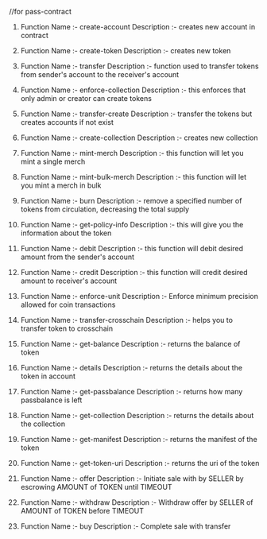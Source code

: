 //for pass-contract

1. Function Name :- create-account
   Description   :- creates new account in contract

2. Function Name :- create-token
   Description   :- creates new token

3. Function Name :- transfer
   Description   :- function used to transfer tokens from sender's account to the receiver's account

4. Function Name :- enforce-collection
   Description   :- this enforces that only admin or creator can create tokens

5. Function Name :- transfer-create
   Description   :- transfer the tokens but creates accounts if not exist

6. Function Name :- create-collection
   Description   :- creates new collection

7. Function Name :- mint-merch
   Description   :- this function will let you mint a single merch

8. Function Name :- mint-bulk-merch
   Description   :- this function will let you mint a merch in bulk

9. Function Name :- burn
   Description   :- remove a specified number of tokens from circulation, decreasing the total supply

10. Function Name :- get-policy-info
    Description   :- this will give you the information about the token

11. Function Name :- debit
    Description   :- this function will debit desired amount from the sender's account

12. Function Name :- credit
    Description   :- this function will credit desired amount to receiver's account

13. Function Name :- enforce-unit
    Description   :- Enforce minimum precision allowed for coin transactions

14. Function Name :- transfer-crosschain
    Description   :- helps you to transfer token to crosschain

15. Function Name :- get-balance
    Description   :- returns the balance of token

16. Function Name :- details
    Description   :- returns the details about the token in account

17. Function Name :- get-passbalance
    Description   :- returns how many passbalance is left

18. Function Name :- get-collection
    Description   :- returns the details about the collection

19. Function Name :- get-manifest
    Description   :- returns the manifest of the token

20. Function Name :- get-token-uri
    Description   :- returns the uri of the token

21. Function Name :- offer
    Description   :- Initiate sale with by SELLER by escrowing AMOUNT of TOKEN until TIMEOUT

22. Function Name :- withdraw
    Description   :- Withdraw offer by SELLER of AMOUNT of TOKEN before TIMEOUT

23. Function Name :- buy
    Description   :- Complete sale with transfer
